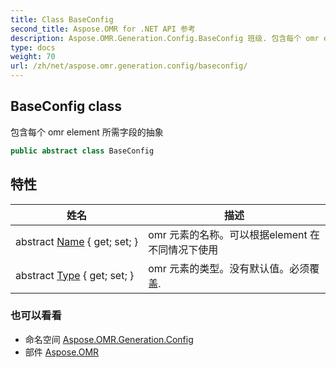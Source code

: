 ```yaml
---
title: Class BaseConfig
second_title: Aspose.OMR for .NET API 参考
description: Aspose.OMR.Generation.Config.BaseConfig 班级. 包含每个 omr element 所需字段的抽象
type: docs
weight: 70
url: /zh/net/aspose.omr.generation.config/baseconfig/
---
```

## BaseConfig class

包含每个 omr element 所需字段的抽象

```csharp
public abstract class BaseConfig
```

## 特性

| 姓名 | 描述 |
| --- | --- |
| abstract [Name](../../aspose.omr.generation.config/baseconfig/name/) { get; set; } | omr 元素的名称。可以根据element 在不同情况下使用 |
| abstract [Type](../../aspose.omr.generation.config/baseconfig/type/) { get; set; } | omr 元素的类型。没有默认值。必须覆盖. |

### 也可以看看

* 命名空间 [Aspose.OMR.Generation.Config](../../aspose.omr.generation.config/)
* 部件 [Aspose.OMR](../../)


